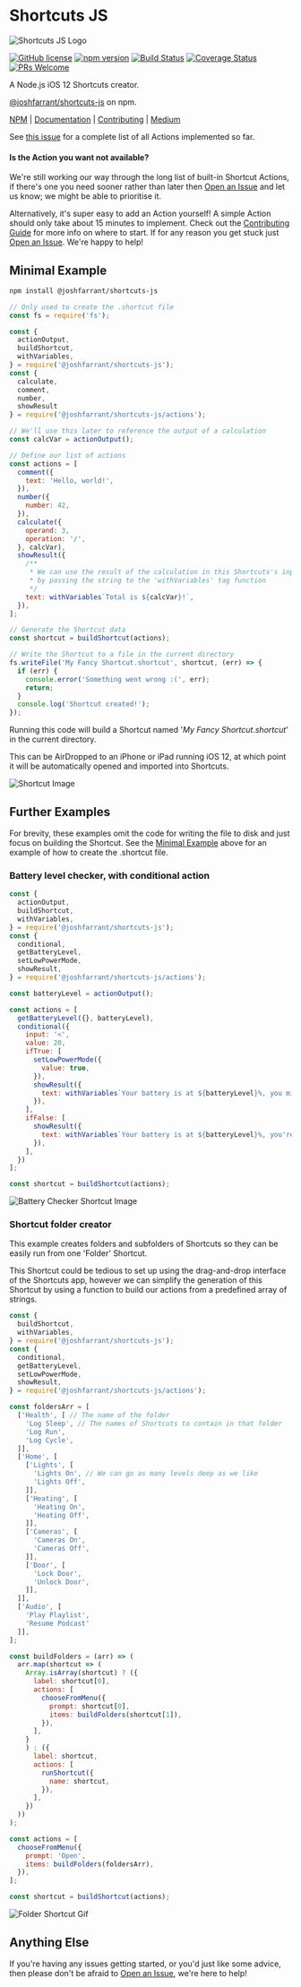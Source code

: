 # Shortcuts JS

![Shortcuts JS Logo](./assets/logo.png)

[![GitHub license](https://img.shields.io/badge/license-GPL-blue.svg)](https://github.com/joshfarrant/shortcuts-js/blob/master/LICENSE)
[![npm version](https://img.shields.io/npm/v/@joshfarrant/shortcuts-js.svg?colorB=blue)](https://www.npmjs.com/package/@joshfarrant/shortcuts-js)
[![Build Status](https://img.shields.io/travis/joshfarrant/shortcuts-js/master.svg)](https://travis-ci.org/joshfarrant/shortcuts-js)
[![Coverage Status](https://coveralls.io/repos/github/joshfarrant/shortcuts-js/badge.svg?branch=master)](https://coveralls.io/github/joshfarrant/shortcuts-js?branch=master)
[![PRs Welcome](https://img.shields.io/badge/PRs-welcome-blue.svg)](https://github.com/joshfarrant/shortcuts-js/blob/master/CONTRIBUTING.md)

A Node.js iOS 12 Shortcuts creator.

[@joshfarrant/shortcuts-js](https://www.npmjs.com/package/@joshfarrant/shortcuts-js) on npm.

[NPM](https://www.npmjs.com/package/@joshfarrant/shortcuts-js) | [Documentation](https://shortcuts.fun/module-actions.html) | [Contributing](https://github.com/joshfarrant/shortcuts-js/blob/master/CONTRIBUTING.md) | [Medium](https://medium.com/@JoshFarrant/creating-ios-12-shortcuts-with-javascript-and-shortcuts-js-942420ca9904)

See [this issue](https://github.com/joshfarrant/shortcuts-js/issues/6) for a complete list of all Actions implemented so far.

#### Is the Action you want not available?

We're still working our way through the long list of built-in Shortcut Actions, if there's one you need sooner rather than later then [Open an Issue](https://github.com/joshfarrant/shortcuts-js/issues/new/choose) and let us know; we might be able to prioritise it.

Alternatively, it's super easy to add an Action yourself! A simple Action should only take about 15 minutes to implement. Check out the [Contributing Guide](https://github.com/joshfarrant/shortcuts-js/blob/master/CONTRIBUTING.md) for more info on where to start. If for any reason you get stuck just [Open an Issue](https://github.com/joshfarrant/shortcuts-js/issues/new/choose). We're happy to help!

## Minimal Example

```sh
npm install @joshfarrant/shortcuts-js
```

```js
// Only used to create the .shortcut file
const fs = require('fs');

const {
  actionOutput,
  buildShortcut,
  withVariables,
} = require('@joshfarrant/shortcuts-js');
const {
  calculate,
  comment,
  number,
  showResult
} = require('@joshfarrant/shortcuts-js/actions');

// We'll use this later to reference the output of a calculation
const calcVar = actionOutput();

// Define our list of actions
const actions = [
  comment({
    text: 'Hello, world!',
  }),
  number({
    number: 42,
  }),
  calculate({
    operand: 3,
    operation: '/',
  }, calcVar),
  showResult({
    /**
     * We can use the result of the calculation in this Shortcuts's input
     * by passing the string to the 'withVariables' tag function
     */
    text: withVariables`Total is ${calcVar}!`,
  }),
];

// Generate the Shortcut data
const shortcut = buildShortcut(actions);

// Write the Shortcut to a file in the current directory
fs.writeFile('My Fancy Shortcut.shortcut', shortcut, (err) => {
  if (err) {
    console.error('Something went wrong :(', err);
    return;
  }
  console.log('Shortcut created!');
});
```

Running this code will build a Shortcut named '_My Fancy Shortcut.shortcut_' in the current directory.

This can be AirDropped to an iPhone or iPad running iOS 12, at which point it will be automatically opened and imported into Shortcuts.

![Shortcut Image](./assets/demo-shortcut.jpeg)

## Further Examples

For brevity, these examples omit the code for writing the file to disk and just focus on building the Shortcut. See the [Minimal Example](#Minimal-Example) above for an example of how to create the .shortcut file.


### Battery level checker, with conditional action

```js
const {
  actionOutput,
  buildShortcut,
  withVariables,
} = require('@joshfarrant/shortcuts-js');
const {
  conditional,
  getBatteryLevel,
  setLowPowerMode,
  showResult,
} = require('@joshfarrant/shortcuts-js/actions');

const batteryLevel = actionOutput();

const actions = [
  getBatteryLevel({}, batteryLevel),
  conditional({
    input: '<',
    value: 20,
    ifTrue: [
      setLowPowerMode({
        value: true,
      }),
      showResult({
        text: withVariables`Your battery is at ${batteryLevel}%, you might want to charge it.`,
      }),
    ],
    ifFalse: [
      showResult({
        text: withVariables`Your battery is at ${batteryLevel}%, you're probably fine for now.`,
      }),
    ],
  })
];

const shortcut = buildShortcut(actions);
```

![Battery Checker Shortcut Image](./assets/battery-checker-shortcut.jpeg)

### Shortcut folder creator

This example creates folders and subfolders of Shortcuts so they can be easily run from one 'Folder' Shortcut.

This Shortcut could be tedious to set up using the drag-and-drop interface of the Shortcuts app, however we can simplify the generation of this Shortcut by using a function to build our actions from a predefined array of strings.

```js
const {
  buildShortcut,
  withVariables,
} = require('@joshfarrant/shortcuts-js');
const {
  conditional,
  getBatteryLevel,
  setLowPowerMode,
  showResult,
} = require('@joshfarrant/shortcuts-js/actions');

const foldersArr = [
  ['Health', [ // The name of the folder
    'Log Sleep', // The names of Shortcuts to contain in that folder
    'Log Run',
    'Log Cycle',
  ]],
  ['Home', [
    ['Lights', [
      'Lights On', // We can go as many levels deep as we like
      'Lights Off',
    ]],
    ['Heating', [
      'Heating On',
      'Heating Off',
    ]],
    ['Cameras', [
      'Cameras On',
      'Cameras Off',
    ]],
    ['Door', [
      'Lock Door',
      'Unlock Door',
    ]],
  ]],
  ['Audio', [
    'Play Playlist',
    'Resume Podcast'
  ]],
];

const buildFolders = (arr) => (
  arr.map(shortcut => (
    Array.isArray(shortcut) ? ({
      label: shortcut[0],
      actions: [
        chooseFromMenu({
          prompt: shortcut[0],
          items: buildFolders(shortcut[1]),
        }),
      ],
    }
    ) : ({
      label: shortcut,
      actions: [
        runShortcut({
          name: shortcut,
        }),
      ],
    })
  ))
);

const actions = [
  chooseFromMenu({
    prompt: 'Open',
    items: buildFolders(foldersArr),
  }),
];

const shortcut = buildShortcut(actions);
```

![Folder Shortcut Gif](https://thumbs.gfycat.com/TangibleRemorsefulAmericancrayfish-small.gif)

## Anything Else

If you're having any issues getting started, or you'd just like some advice, then please don't be afraid to [Open an Issue](https://github.com/joshfarrant/shortcuts-js/issues/new/choose), we're here to help!
